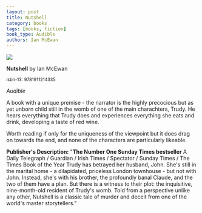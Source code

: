 ```yaml
---
layout: post
title: Nutshell
category: books
tags: [books, fiction]
book_type: Audible
authors: Ian McEwan
---
```


<img src="https://i.gr-assets.com/images/S/compressed.photo.goodreads.com/books/1477848986l/32811991.jpg"/>

**Nutshell** by Ian McEwan

<sup>isbn-13: 9781911214335</sup>

*Audible*

A book with a unique premise - the narrator is the highly precocious but as yet
unborn child still in the womb of one of the main charachters, Trudy. He hears
everything that Trudy does and experiences everything she eats and drink,
developing a taste of red wine.

Worth reading if only for the uniqueness of the viewpoint but it does drag on
towards the end, and none of the characters are particularly likeable.

**Publisher's Description:**
"**The Number One Sunday Times bestseller** A Daily Telegraph / Guardian /
Irish Times / Spectator / Sunday Times / The Times Book of the Year Trudy
has betrayed her husband, John. She's still in the marital home - a
dilapidated, priceless London townhouse - but not with John. Instead, she's
with his brother, the profoundly banal Claude, and the two of them have a
plan. But there is a witness to their plot: the inquisitive, nine-month-old
resident of Trudy's womb. Told from a perspective unlike any other,
Nutshell is a classic tale of murder and deceit from one of the world's
master storytellers."
